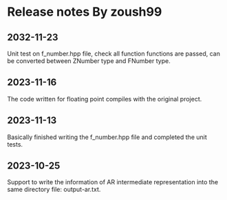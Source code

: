 # Release notes By zoush99

## 2032-11-23

Unit test on f_number.hpp file, check all function functions are passed, can be converted between ZNumber type and FNumber type.

## 2023-11-16

The code written for floating point compiles with the original project.

## 2023-11-13

Basically finished writing the f_number.hpp file and completed the unit tests.

## 2023-10-25

Support to write the information of AR intermediate representation 
into the same directory file: output-ar.txt.